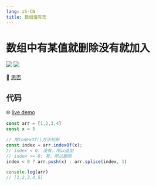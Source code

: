 ```yaml
---
lang: zh-CN
title: 数组值有无
---
```


# 数组中有某值就删除没有就加入
![](https://img.shields.io/badge/-Typescript-9ca3af.svg?logo=typescript&style=popout-square)  ![](https://img.shields.io/badge/-Javascript-9ca3af.svg?logo=javascript&style=popout-square)



📡  [思否](https://segmentfault.com/a/1190000042263065)



## 代码

🌐 [live demo](https://codepen.io/kensoz/pen/BawgZGr)

```typescript
const arr = [1,2,3,4]
const x = 5

// 用indexOf()方法判断
const index = arr.indexOf(x);
// index < 0: 没有，所以追加
// index >= 0: 有，所以删除
index < 0 ? arr.push(x) : arr.splice(index, 1)

console.log(arr)
// [1,2,3,4,5]
```
